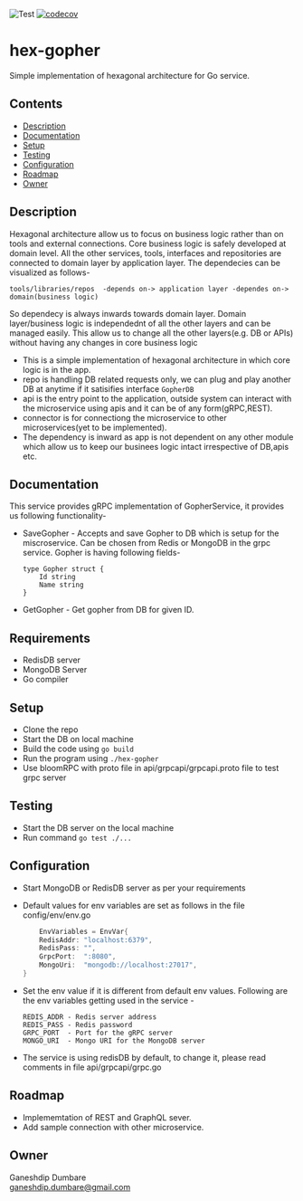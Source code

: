 ![Test](https://github.com/ganeshdipdumbare/hex-gopher/workflows/Test/badge.svg) [![codecov](https://codecov.io/gh/ganeshdipdumbare/hex-gopher/branch/master/graph/badge.svg)](https://codecov.io/gh/ganeshdipdumbare/hex-gopher)
# hex-gopher
Simple implementation of hexagonal architecture for Go service. 

## Contents
-   [Description](#Description)
-   [Documentation](#Documentation)
-   [Setup](#Setup)
-   [Testing](#Testing)
-   [Configuration](#Configuration)
-   [Roadmap](#Roadmap)
-   [Owner](#Owner)



## Description

Hexagonal architecture allow us to focus on business logic rather than on tools and external connections. Core business logic is safely developed at domain level. All the other services, tools, interfaces and repositories are connected to domain layer by application layer. The dependecies can be visualized as follows-  

```tools/libraries/repos  -depends on-> application layer -dependes on-> domain(business logic)```

So dependecy is always inwards towards domain layer. Domain layer/business logic is independednt of all the other layers and can be managed easily. This allow us to change all the other layers(e.g. DB or APIs) without having any changes in core business logic


-   This is a simple implementation of hexagonal architecture in which core logic is in the app.
-   repo is handling DB related requests only, we can plug and play another DB at anytime if it satisifies interface `GopherDB`
-   api is the entry point to the application, outside system can interact with the microservice using apis and it can be of any form(gRPC,REST).
-   connector is for connectiong the microservice to other microservices(yet to be implemented).
-   The dependency is inward as app is not dependent on any other module which allow us to keep our businees logic intact irrespective of DB,apis etc.

## Documentation
This service provides gRPC implementation of GopherService, it provides us following functionality-  

- SaveGopher - Accepts and save Gopher to DB which is setup for the miscroservice. Can be chosen from Redis or MongoDB in the grpc service. Gopher is having following fields-
    ```golang
    type Gopher struct {
        Id string 
        Name string
    } 
    ```
- GetGopher - Get gopher from DB for given ID.

## Requirements
-   RedisDB server
-   MongoDB Server
-   Go compiler

## Setup
-   Clone the repo
-   Start the DB on local machine
-   Build the code using ```go build```
-   Run the program using ```./hex-gopher```
-   Use bloomRPC with proto file in api/grpcapi/grpcapi.proto file to test grpc server  

## Testing
-   Start the DB server on the local machine
-   Run command ```go test ./...```

## Configuration
-   Start MongoDB or RedisDB server as per your requirements
-   Default values for env variables are set as follows in the file config/env/env.go  

    ```go
    	EnvVariables = EnvVar{
		RedisAddr: "localhost:6379",
		RedisPass: "",
		GrpcPort:  ":8080",
		MongoUri:  "mongodb://localhost:27017",
	}
    ```
-   Set the env value if it is different from default env values. Following are the env variables getting used in the service -  
    ```
    REDIS_ADDR - Redis server address
    REDIS_PASS - Redis password
    GRPC_PORT  - Port for the gRPC server
    MONGO_URI  - Mongo URI for the MongoDB server
    ```  
-   The service is using redisDB by default, to change it, please read comments in file api/grpcapi/grpc.go

## Roadmap
-   Implememtation of REST and GraphQL sever.
-   Add sample connection with other microservice.

## Owner
Ganeshdip Dumbare  
ganeshdip.dumbare@gmail.com